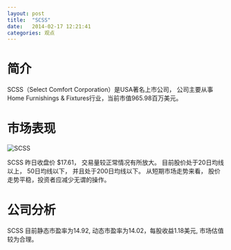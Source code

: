 ```yaml
---
layout: post
title:  "SCSS"
date:   2014-02-17 12:21:41
categories: 观点
---
```


# 简介
SCSS（Select Comfort Corporation）是USA著名上市公司，
公司主要从事Home Furnishings & Fixtures行业，当前市值965.98百万美元。

# 市场表现

![SCSS](http://finviz.com/chart.ashx?t=SCSS&ty=c&ta=1&p=d&s=l)

SCSS 昨日收盘价 $17.61，
交易量较正常情况有所放大。
目前股价处于20日均线以上，
50日均线以下，
并且处于200日均线以下。
从短期市场走势来看，
股价走势平稳，投资者应减少无谓的操作。

# 公司分析
SCSS 目前静态市盈率为14.92, 动态市盈率为14.02，每股收益1.18美元,
市场估值较为合理。
